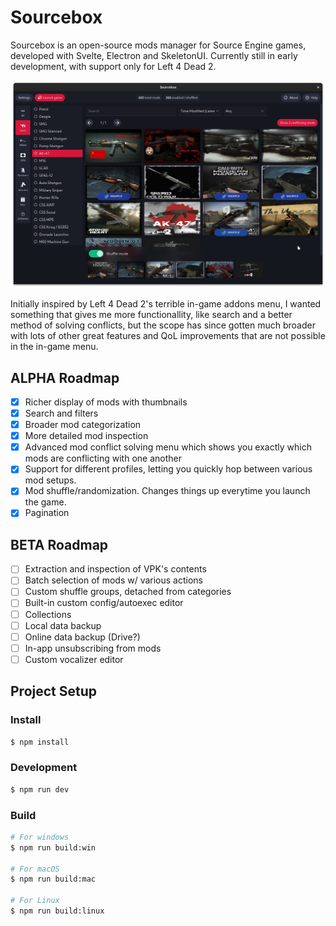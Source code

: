 # Sourcebox

Sourcebox is an open-source mods manager for Source Engine games, developed with Svelte, Electron and SkeletonUI. Currently still in early development, with support only for Left 4 Dead 2.

![App](/resources/app.png)

Initially inspired by Left 4 Dead 2's terrible in-game addons menu, I wanted something that gives me more functionallity, like search and a better method of solving conflicts, but the scope has since gotten much broader with lots of other great features and QoL improvements that are not possible in the in-game menu.

## ALPHA Roadmap
- [x] Richer display of mods with thumbnails
- [x] Search and filters
- [x] Broader mod categorization
- [x] More detailed mod inspection
- [x] Advanced mod conflict solving menu which shows you exactly which mods are conflicting with one another
- [x] Support for different profiles, letting you quickly hop between various mod setups.
- [x] Mod shuffle/randomization. Changes things up everytime you launch the game.
- [x] Pagination

## BETA Roadmap
- [ ] Extraction and inspection of VPK's contents
- [ ] Batch selection of mods w/ various actions
- [ ] Custom shuffle groups, detached from categories
- [ ] Built-in custom config/autoexec editor
- [ ] Collections
- [ ] Local data backup
- [ ] Online data backup (Drive?)
- [ ] In-app unsubscribing from mods
- [ ] Custom vocalizer editor

## Project Setup

### Install

```bash
$ npm install
```

### Development

```bash
$ npm run dev
```

### Build

```bash
# For windows
$ npm run build:win

# For macOS
$ npm run build:mac

# For Linux
$ npm run build:linux
```
